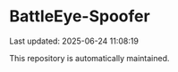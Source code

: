 # BattleEye-Spoofer

Last updated: 2025-06-24 11:08:19

This repository is automatically maintained.
